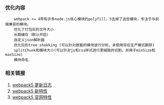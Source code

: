 ### 优化内容

```
    webpack <= 4带有许多node.js核心模块的polyfill，5去掉了这些模块，专注于与前端兼容的模块。
    优化了打包后的文件大小
    长期缓存（默认开启）
    自定义json解析器
    优化后的tree shakking (可以针对嵌套的模块进行分析，未使用将在生产模式删除)
    splitChunk和模块大小(可以针对js和css样式进行更细致的切割，并用于minSize和maxSize)
    模块命名
```

### 相关链接

1.  [webpack5 更新日志](https://github.com/webpack/changelog-v5)
2.  [webpack5 新特性](https://juejin.im/post/6882663278712094727)
3.  [webpack5 官网特性](https://webpack.js.org/blog/2020-10-10-webpack-5-release/)
